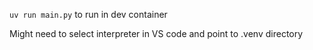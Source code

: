 `uv run main.py` to run in dev container

Might need to select interpreter in VS code and point to .venv directory